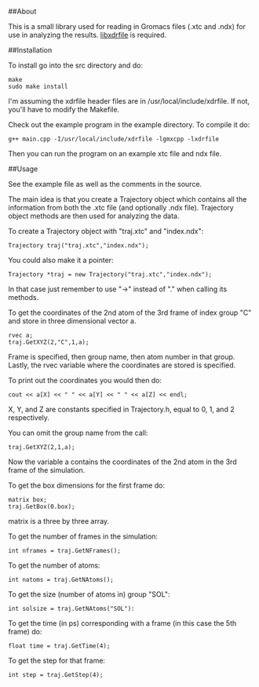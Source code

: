 ##About

This is a small library used for reading in Gromacs files (.xtc and .ndx) for
use in analyzing the results. [libxdrfile](ftp://ftp.gromacs.org/pub/contrib/xdrfile-1.1.1.tar.gz) is required.

##Installation

To install go into the src directory and do:

    make
    sudo make install

I'm assuming the xdrfile header files are in /usr/local/include/xdrfile. If not,
you'll have to modify the Makefile.

Check out the example program in the example directory. To compile it do:

    g++ main.cpp -I/usr/local/include/xdrfile -lgmxcpp -lxdrfile

Then you can run the program on an example xtc file and ndx file.

##Usage

See the example file as well as the comments in the source. 

The main idea is that you create a Trajectory object which contains all the
information from both the .xtc file (and optionally .ndx file). Trajectory
object methods are then used for analyzing the data.

To create a Trajectory object with "traj.xtc" and "index.ndx":

    Trajectory traj("traj.xtc","index.ndx");

You could also make it a pointer:

    Trajectory *traj = new Trajectory("traj.xtc","index.ndx");

In that case just remember to use "->" instead of "." when calling its methods.

To get the coordinates of the 2nd atom of the 3rd frame of index group "C" and
store in three dimensional vector a.

    rvec a;
    traj.GetXYZ(2,"C",1,a);

Frame is specified, then group name, then atom number in that group. Lastly, the
rvec variable where the coordinates are stored is specified.

To print out the coordinates you would then do:

    cout << a[X] << " " << a[Y] << " " << a[Z] << endl;

X, Y, and Z are constants specified in Trajectory.h, equal to 0, 1, and 2
respectively.

You can omit the group name from the call:

    traj.GetXYZ(2,1,a);

Now the variable a contains the coordinates of the 2nd atom in the 3rd frame of
the simulation.

To get the box dimensions for the first frame do:

    matrix box;
    traj.GetBox(0.box);

matrix is a three by three array.

To get the number of frames in the simulation:

    int nframes = traj.GetNFrames();

To get the number of atoms:

    int natoms = traj.GetNAtoms();

To get the size (number of atoms in) group "SOL":

    int solsize = traj.GetNAtoms("SOL"):

To get the time (in ps) corresponding with a frame (in this case the 5th frame)
do:

    float time = traj.GetTime(4);

To get the step for that frame:

    int step = traj.GetStep(4);
